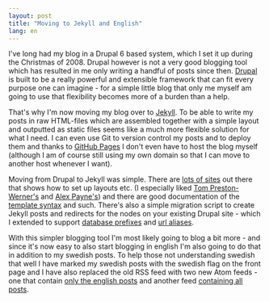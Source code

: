 ```yaml
--- 
layout: post
title: "Moving to Jekyll and English"
lang: en
---
```

I've long had my blog in a Drupal 6 based system, which I set it up during the Christmas of 2008. Drupal however is not a very good blogging tool which has resulted in me only writing a handful of posts since then. [Drupal](http://drupal.org/) is built to be a really powerful and extensible framework that can fit every purpose one can imagine - for a simple little blog that only me myself am going to use that flexibility becomes more of a burden than a help.

That's why I'm now moving my blog over to [Jekyll](http://jekyllrb.com/). To be able to write my posts in raw HTML-files which are assembled together with a simple layout and outputted as static files seems like a much more flexible solution for what I need. I can even use Git to version control my posts and to deploy them and thanks to [GitHub Pages](http://pages.github.com/) I don't even have to host the blog myself (although I am of course still using my own domain so that I can move to another host whenever I want).

Moving from Drupal to Jekyll was simple. There are [lots of sites](https://github.com/mojombo/jekyll/wiki/Sites) out there that shows how to set up layouts etc. (I especially liked [Tom Preston-Werner's](https://github.com/mojombo/mojombo.github.com) and [Alex Payne's](https://github.com/al3x/al3x.github.com)) and there are good documentation of the [template syntax](https://github.com/mojombo/jekyll/wiki/Liquid-Extensions) and such. There's also a simple migration script to create Jekyll posts and redirects for the nodes on your existing Drupal site - which I extended to support [database prefixes](https://github.com/mojombo/jekyll/pull/383) and [url aliases](https://github.com/mojombo/jekyll/pull/384).

With this simpler blogging tool I'm most likely going to blog a bit more - and since it's now easy to also start blogging in english I'm also going to do that in addition to my swedish posts. To help those not understanding swedish that well I have marked my swedish posts with the swedish flag on the front page and I have also replaced the old RSS feed with two new Atom feeds - one that contain <a href="/english.xml" type="application/atom+xml">only the english posts</a> and another feed <a href="/all.xml" type="application/atom+xml">containing all posts</a>.